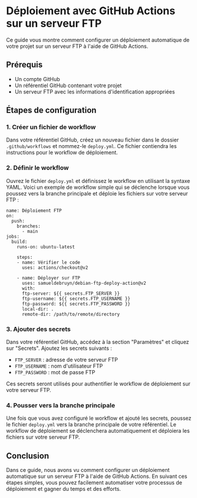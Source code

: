 # Déploiement avec GitHub Actions sur un serveur FTP

Ce guide vous montre comment configurer un déploiement automatique de votre projet sur un serveur FTP à l'aide de GitHub Actions.

## Prérequis

-   Un compte GitHub
-   Un référentiel GitHub contenant votre projet
-   Un serveur FTP avec les informations d'identification appropriées

## Étapes de configuration

### 1. Créer un fichier de workflow

Dans votre référentiel GitHub, créez un nouveau fichier dans le dossier `.github/workflows` et nommez-le `deploy.yml`. Ce fichier contiendra les instructions pour le workflow de déploiement.

### 2. Définir le workflow

Ouvrez le fichier `deploy.yml` et définissez le workflow en utilisant la syntaxe YAML. Voici un exemple de workflow simple qui se déclenche lorsque vous poussez vers la branche principale et déploie les fichiers sur votre serveur FTP :

    name: Déploiement FTP 
    on:
      push:
        branches:
          - main
    jobs:
      build:
        runs-on: ubuntu-latest
    
        steps:
        - name: Vérifier le code
          uses: actions/checkout@v2
    
        - name: Déployer sur FTP
          uses: samueldebruyn/debian-ftp-deploy-action@v2
          with:
          ftp-server: ${{ secrets.FTP_SERVER }}  
          ftp-username: ${{ secrets.FTP_USERNAME }}  
          ftp-password: ${{ secrets.FTP_PASSWORD }}  
          local-dir: .         
          remote-dir: /path/to/remote/directory
      

### 3. Ajouter des secrets

Dans votre référentiel GitHub, accédez à la section "Paramètres" et cliquez sur "Secrets". Ajoutez les secrets suivants :

-   `FTP_SERVER`  : adresse de votre serveur FTP
-   `FTP_USERNAME`  : nom d'utilisateur FTP
-   `FTP_PASSWORD`  : mot de passe FTP

Ces secrets seront utilisés pour authentifier le workflow de déploiement sur votre serveur FTP.

### 4. Pousser vers la branche principale

Une fois que vous avez configuré le workflow et ajouté les secrets, poussez le fichier `deploy.yml` vers la branche principale de votre référentiel. Le workflow de déploiement se déclenchera automatiquement et déploiera les fichiers sur votre serveur FTP.

## Conclusion

Dans ce guide, nous avons vu comment configurer un déploiement automatique sur un serveur FTP à l'aide de GitHub Actions. En suivant ces étapes simples, vous pouvez facilement automatiser votre processus de déploiement et gagner du temps et des efforts.

